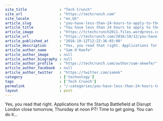 ```yaml
---
site_title               : "Tech Crunch"
site_url                 : "https://techcrunch.com"
site_locale              : "en_US"
article_slug             : "you-have-less-than-24-hours-to-apply-to-the-startup-battlefield-at-disrupt-london"
article_title            : "You have less than 24 hours to apply to the Startup Battlefield at Disrupt London"
article_image            : "https://tctechcrunch2011.files.wordpress.com/2015/12/startup-battlefield1600.jpg?w=738&h=400&crop=1"
article_url              : "https://techcrunch.com/2016/10/12/you-have-less-than-24-hours-to-apply-to-the-startup-battlefield-at-disrupt-london/"
article_published_at     : "2016-10-12T12:22:36-03:00"
article_description      : "Yes, you read that right. Applications for the Startup Battlefield at Disrupt London close tomorrow, Thursday at noon PT! Time to get going. You can do it..."
article_author_name      : "Sam O'Keefe"
article_author_image     : null
article_author_biography : null
article_author_profile   : "https://techcrunch.com/author/sam-okeefe/"
article_author_facebook  : null
article_author_twitter   : "https://twitter.com/samok"
category                 : ['technology']
tags                     : ['Tech Crunch']
permalink                : "/:categories/you-have-less-than-24-hours-to-apply-to-the-startup-battlefield-at-disrupt-london/"
layout                   : post
---
```


Yes, you read that right. Applications for the Startup Battlefield at Disrupt London close tomorrow, Thursday at noon PT! Time to get going. You can do it...
